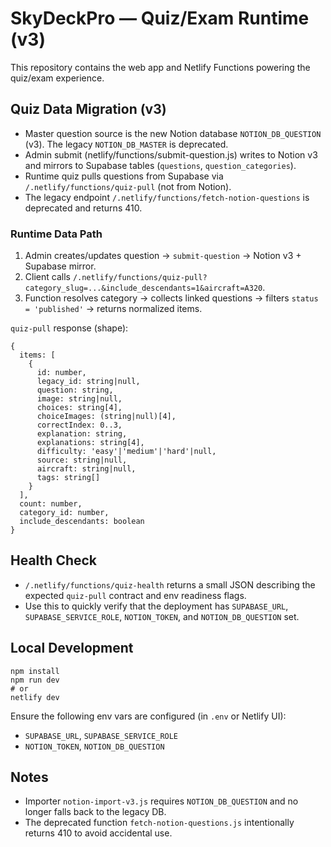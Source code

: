 # SkyDeckPro — Quiz/Exam Runtime (v3)

This repository contains the web app and Netlify Functions powering the quiz/exam experience.

## Quiz Data Migration (v3)

- Master question source is the new Notion database `NOTION_DB_QUESTION` (v3). The legacy `NOTION_DB_MASTER` is deprecated.
- Admin submit (netlify/functions/submit-question.js) writes to Notion v3 and mirrors to Supabase tables (`questions`, `question_categories`).
- Runtime quiz pulls questions from Supabase via `/.netlify/functions/quiz-pull` (not from Notion).
- The legacy endpoint `/.netlify/functions/fetch-notion-questions` is deprecated and returns 410.

### Runtime Data Path

1. Admin creates/updates question → `submit-question` → Notion v3 + Supabase mirror.
2. Client calls `/.netlify/functions/quiz-pull?category_slug=...&include_descendants=1&aircraft=A320`.
3. Function resolves category → collects linked questions → filters `status = 'published'` → returns normalized items.

`quiz-pull` response (shape):

```
{
  items: [
    {
      id: number,
      legacy_id: string|null,
      question: string,
      image: string|null,
      choices: string[4],
      choiceImages: (string|null)[4],
      correctIndex: 0..3,
      explanation: string,
      explanations: string[4],
      difficulty: 'easy'|'medium'|'hard'|null,
      source: string|null,
      aircraft: string|null,
      tags: string[]
    }
  ],
  count: number,
  category_id: number,
  include_descendants: boolean
}
```

## Health Check

- `/.netlify/functions/quiz-health` returns a small JSON describing the expected `quiz-pull` contract and env readiness flags.
- Use this to quickly verify that the deployment has `SUPABASE_URL`, `SUPABASE_SERVICE_ROLE`, `NOTION_TOKEN`, and `NOTION_DB_QUESTION` set.

## Local Development

```
npm install
npm run dev
# or
netlify dev
```

Ensure the following env vars are configured (in `.env` or Netlify UI):

- `SUPABASE_URL`, `SUPABASE_SERVICE_ROLE`
- `NOTION_TOKEN`, `NOTION_DB_QUESTION`

## Notes

- Importer `notion-import-v3.js` requires `NOTION_DB_QUESTION` and no longer falls back to the legacy DB.
- The deprecated function `fetch-notion-questions.js` intentionally returns 410 to avoid accidental use.
